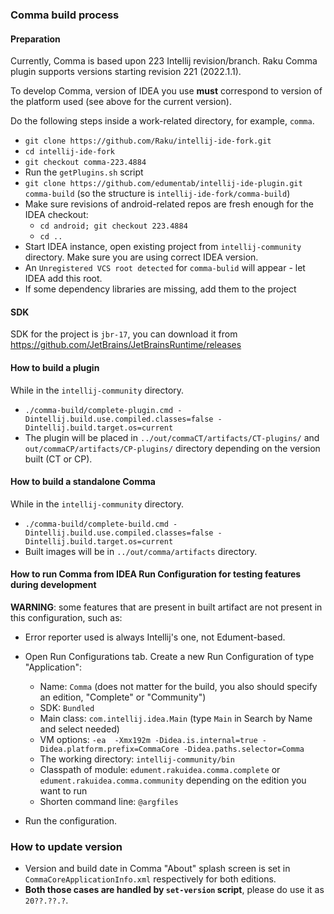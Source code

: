 ### Comma build process

#### Preparation

Currently, Comma is based upon 223 Intellij revision/branch.
Raku Comma plugin supports versions starting revision 221 (2022.1.1).

To develop Comma, version of IDEA you use **must** correspond to version
of the platform used (see above for the current version).

Do the following steps inside a work-related directory, for example, `comma`.
* `git clone https://github.com/Raku/intellij-ide-fork.git`
* `cd intellij-ide-fork`
* `git checkout comma-223.4884`
* Run the `getPlugins.sh` script
* `git clone https://github.com/edumentab/intellij-ide-plugin.git comma-build` (so the structure is `intellij-ide-fork/comma-build`)
* Make sure revisions of android-related repos are fresh enough for the IDEA checkout:
  * `cd android; git checkout 223.4884`
  * `cd ..`
* Start IDEA instance, open existing project from `intellij-community` directory. Make sure you are using correct IDEA version.
* An `Unregistered VCS root detected` for `comma-bulid` will appear - let IDEA add this root.
* If some dependency libraries are missing, add them to the project

#### SDK

SDK for the project is `jbr-17`, you can download it from https://github.com/JetBrains/JetBrainsRuntime/releases

#### How to build a plugin

While in the `intellij-community` directory.
* `./comma-build/complete-plugin.cmd -Dintellij.build.use.compiled.classes=false -Dintellij.build.target.os=current`
* The plugin will be placed in `../out/commaCT/artifacts/CT-plugins/` and `out/commaCP/artifacts/CP-plugins/` directory depending on the version built (CT or CP).

#### How to build a standalone Comma

While in the `intellij-community` directory.
* `./comma-build/complete-build.cmd -Dintellij.build.use.compiled.classes=false -Dintellij.build.target.os=current`
* Built images will be in `../out/comma/artifacts` directory.

#### How to run Comma from IDEA Run Configuration for testing features during development

**WARNING**: some features that are present in built artifact are not present in this configuration, such as:

* Error reporter used is always Intellij's one, not Edument-based.

* Open Run Configurations tab. Create a new Run Configuration of type "Application":
  - Name: `Comma` (does not matter for the build, you also should specify an edition, "Complete" or "Community")
  - SDK: `Bundled`
  - Main class: `com.intellij.idea.Main` (type `Main` in Search by Name and select needed)
  - VM options: `-ea  -Xmx192m -Didea.is.internal=true -Didea.platform.prefix=CommaCore -Didea.paths.selector=Comma`
  - The working directory: `intellij-community/bin`
  - Classpath of module: `edument.rakuidea.comma.complete` or `edument.rakuidea.comma.community` depending on the edition you want to run
  - Shorten command line: `@argfiles`

* Run the configuration.

### How to update version

- Version and build date in Comma "About" splash screen is set in `CommaCoreApplicationInfo.xml` respectively for both editions.
- **Both those cases are handled by `set-version` script**, please do use it as `20??.??.?`.
